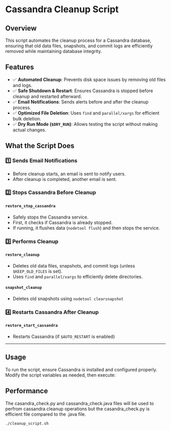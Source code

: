 # Cassandra Cleanup Script

## Overview
This script automates the cleanup process for a Cassandra database, ensuring that old data files, snapshots, and commit logs are efficiently removed while maintaining database integrity.

## Features
- ✅ **Automated Cleanup**: Prevents disk space issues by removing old files and logs.
- ✅ **Safe Shutdown & Restart**: Ensures Cassandra is stopped before cleanup and restarted afterward.
- ✅ **Email Notifications**: Sends alerts before and after the cleanup process.
- ✅ **Optimized File Deletion**: Uses `find` and `parallel/xargs` for efficient bulk deletion.
- ✅ **Dry Run Mode (`$DRY_RUN`)**: Allows testing the script without making actual changes.

## What the Script Does

### 1️⃣ Sends Email Notifications
- Before cleanup starts, an email is sent to notify users.
- After cleanup is completed, another email is sent.

### 2️⃣ Stops Cassandra Before Cleanup
#### `restore_stop_cassandra`
- Safely stops the Cassandra service.
- First, it checks if Cassandra is already stopped.
- If running, it flushes data (`nodetool flush`) and then stops the service.

### 3️⃣ Performs Cleanup
#### `restore_cleanup`
- Deletes old data files, snapshots, and commit logs (unless `$KEEP_OLD_FILES` is set).
- Uses `find` and `parallel/xargs` to efficiently delete directories.

#### `snapshot_cleanup`
- Deletes old snapshots using `nodetool clearsnapshot`

### 4️⃣ Restarts Cassandra After Cleanup
#### `restore_start_cassandra`
- Restarts Cassandra (if `$AUTO_RESTART` is enabled)

---

## Usage
To run the script, ensure Cassandra is installed and configured properly. Modify the script variables as needed, then execute:

## Performance
The casandra_check.py and cassandra_check.java files will be used to perfrom cassandra cleanup operations but the casandra_check.py is efficient file compared to the .java file.

```bash
./cleanup_script.sh
